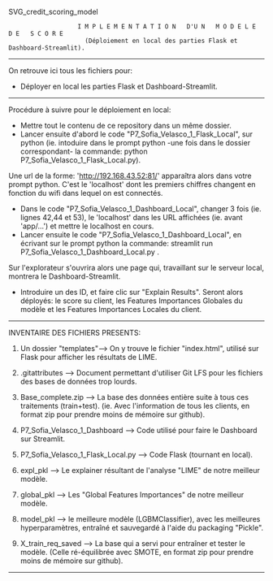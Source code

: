 SVG_credit_scoring_model
            
            
                       I M P L E M E N T A T I O N   D'U N   M O D E L E   D E   S C O R E 
                         (Déploiement en local des parties Flask et Dashboard-Streamlit).




---------------------------------------------------------------------------------------------------------

On retrouve ici tous les fichiers pour:
- Déployer en local les parties Flask et Dashboard-Streamlit.

-----------------
Procédure à suivre pour le déploiement en local:

- Mettre tout le contenu de ce repository dans un même dossier. 
- Lancer ensuite d'abord le code "P7_Sofia_Velasco_1_Flask_Local", sur python (ie. intoduire dans le prompt python -une fois dans le dossier correspondant- la commande:  python P7_Sofia_Velasco_1_Flask_Local.py).

Une url de la forme: 'http://192.168.43.52:81/' apparaîtra alors dans votre prompt python. C'est le 'localhost' dont les premiers chiffres changent en fonction du wifi dans lequel on est connectés.
- Dans le code "P7_Sofia_Velasco_1_Dashboard_Local", changer 3 fois (ie. lignes 42,44 et 53), le 'localhost' dans les URL affichées (ie. avant 'app/...') et mettre le localhost en cours. 
- Lancer ensuite le code "P7_Sofia_Velasco_1_Dashboard_Local", en écrivant sur le prompt python la commande:  streamlit run P7_Sofia_Velasco_1_Dashboard_Local.py .

Sur l'explorateur s'ouvrira alors une page qui, travaillant sur le serveur local, montrera le Dashboard-Streamlit.
- Introduire un des ID, et faire clic sur "Explain Results". Seront alors déployés: le score su client, les Features Importances Globales du modèle et les Features Importances Locales du client.
---------------------------------------------------------------------------------------------------------


INVENTAIRE DES FICHIERS PRESENTS:

1. Un dossier "templates"--> On y trouve le fichier "index.html", utilisé sur Flask pour afficher les résultats de LIME.

2. .gitattributes --> Document permettant d'utiliser Git LFS pour les fichiers des bases de données trop lourds.

3. Base_complete.zip --> La base des données entière suite à tous ces traitements (train+test). (ie. Avec l'information de tous les clients, en format zip pour prendre moins de mémoire sur github). 

4. P7_Sofia_Velasco_1_Dashboard --> Code utilisé pour faire le Dashboard sur Streamlit.

5. P7_Sofia_Velasco_1_Flask_Local.py --> Code Flask (tournant en local). 

6. expl_pkl --> Le explainer résultant de l'analyse "LIME" de notre meilleur modèle.

7. global_pkl --> Les "Global Features Importances" de notre meilleur modèle.

8. model_pkl --> le meilleure modèle (LGBMClassifier), avec les meilleures hyperparamètres, entraîné et sauvegardé à l'aide du packaging "Pickle".

9. X_train_req_saved --> La base qui a servi pour entraîner et tester le modèle. (Celle ré-équilibrée avec SMOTE, en format zip pour prendre moins de mémoire sur github).

---------------------------------------------------------------------------------------------------------

